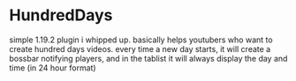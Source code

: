 # HundredDays
simple 1.19.2 plugin i whipped up. basically helps youtubers who want to create hundred days videos. every time a new day starts, it will create a bossbar notifying players, and in the tablist it will always display the day and time (in 24 hour format)
